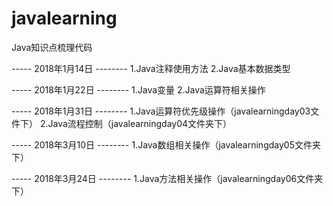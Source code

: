 # javalearning
Java知识点梳理代码

----- 2018年1月14日 --------
1.Java注释使用方法
2.Java基本数据类型

----- 2018年1月22日 --------
1.Java变量
2.Java运算符相关操作

----- 2018年1月31日 --------
1.Java运算符优先级操作（javalearningday03文件下）
2.Java流程控制（javalearningday04文件夹下）

----- 2018年3月10日 --------
1.Java数组相关操作（javalearningday05文件夹下）

----- 2018年3月24日 --------
1.Java方法相关操作（javalearningday06文件夹下）
